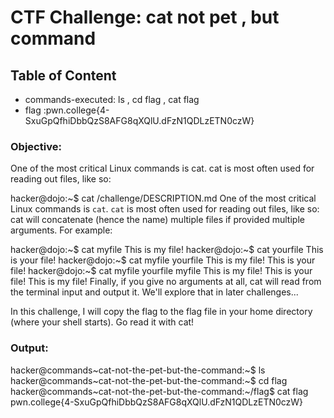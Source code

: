 # CTF Challenge: cat not pet , but command

## Table of Content

- commands-executed: ls , cd flag , cat flag
- flag :pwn.college{4-SxuGpQfhiDbbQzS8AFG8qXQlU.dFzN1QDLzETN0czW}



### Objective:

One of the most critical Linux commands is cat. cat is most often used for reading out files, like so:

hacker@dojo:~$ cat /challenge/DESCRIPTION.md
One of the most critical Linux commands is `cat`.
`cat` is most often used for reading out files, like so:
cat will concatenate (hence the name) multiple files if provided multiple arguments. For example:

hacker@dojo:~$ cat myfile
This is my file!
hacker@dojo:~$ cat yourfile
This is your file!
hacker@dojo:~$ cat myfile yourfile
This is my file!
This is your file!
hacker@dojo:~$ cat myfile yourfile myfile
This is my file!
This is your file!
This is my file!
Finally, if you give no arguments at all, cat will read from the terminal input and output it. We'll explore that in later challenges...

In this challenge, I will copy the flag to the flag file in your home directory (where your shell starts). Go read it with cat!


### Output:
hacker@commands~cat-not-the-pet-but-the-command:~$ ls
hacker@commands~cat-not-the-pet-but-the-command:~$ cd flag
hacker@commands~cat-not-the-pet-but-the-command:~/flag$ cat flag
pwn.college{4-SxuGpQfhiDbbQzS8AFG8qXQlU.dFzN1QDLzETN0czW}
